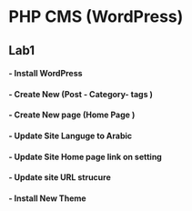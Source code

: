 # PHP CMS (WordPress)
## Lab1
#### - Install WordPress
#### - Create New (Post - Category- tags )
#### - Create New page (Home Page )
#### - Update Site Languge to Arabic
#### - Update Site Home page link on setting 
#### - Update site URL strucure 
#### - Install New Theme













